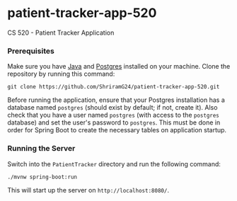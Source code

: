# patient-tracker-app-520
CS 520 - Patient Tracker Application

### Prerequisites

Make sure you have [Java](https://www.java.com/download/ie_manual.jsp) and [Postgres](https://www.postgresql.org/download/) installed on your machine. Clone the repository by running this command:

```
git clone https://github.com/ShriramG24/patient-tracker-app-520.git
```

Before running the application, ensure that your Postgres installation has a database named `postgres` (should exist by default; if not, create it). Also check that you have a user named `postgres` (with access to the `postgres` database) and set the user's password to `postgres`. This must be done in order for Spring Boot to create the necessary tables on application startup.

### Running the Server

Switch into the `PatientTracker` directory and run the following command:

```
./mvnw spring-boot:run
```

This will start up the server on `http://localhost:8080/`.
